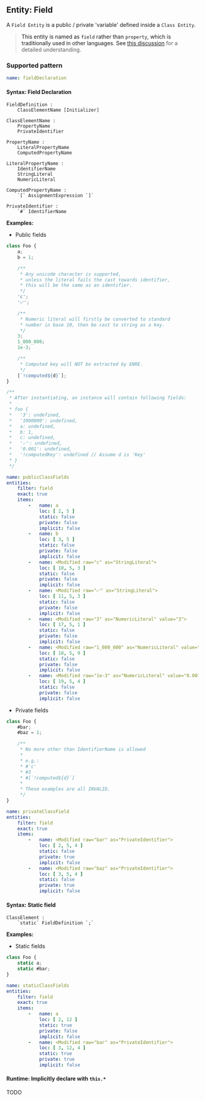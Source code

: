 ## Entity: Field

A `Field Entity` is a public / private 'variable' defined inside
a `Class Entity`.

> <a name="und_property" />This entity is named as `field` rather
> than `property`, which is traditionally used in other languages.
> See [this discussion](https://stackoverflow.com/a/54851218)
> for a detailed understanding.

### Supported pattern

```yaml
name: fieldDeclaration
```

#### Syntax: Field Declaration

```text
FieldDefinition :
    ClassElementName [Initializer]

ClassElementName :
    PropertyName
    PrivateIdentifier

PropertyName :
    LiteralPropertyName
    ComputedPropertyName

LiteralPropertyName :
    IdentifierName
    StringLiteral
    NumericLiteral

ComputedPropertyName :
    `[` AssignmentExpression `]`
    
PrivateIdentifier :
    `#` IdentifierName
```

**Examples:**

* Public fields<a name="und_class_field" />

```js
class Foo {
    a;
    b = 1;

    /**
     * Any unicode character is supported,
     * unless the literal fails the cast towards identifier,
     * this will be the same as an identifier.
     */
    'c';
    '✅';

    /**
     * Numeric literal will firstly be converted to standard
     * number in base 10, then be cast to string as a key.
     */
    3;
    1_000_000;
    1e-3;

    /**
     * Computed key will NOT be extracted by ENRE.
     */
    [`!computed${d}`];
}

/**
 * After instantiating, an instance will contain following fields:
 *
 * foo {
 *   '3': undefined,
 *   '1000000': undefined,
 *   a: undefined,
 *   b: 1,
 *   c: undefined,
 *   '✅': undefined,
 *   '0.001': undefined,
 *   '!computedKey': undefined // Assume d is 'Key'
 * }
 */
```

```yaml
name: publicClassFields
entities:
    filter: field
    exact: true
    items:
        -   name: a
            loc: [ 2, 5 ]
            static: false
            private: false
            implicit: false
        -   name: b
            loc: [ 3, 5 ]
            static: false
            private: false
            implicit: false
        -   name: <Modified raw="c" as="StringLiteral">
            loc: [ 10, 5, 3 ]
            static: false
            private: false
            implicit: false
        -   name: <Modified raw="✅" as="StringLiteral">
            loc: [ 11, 5, 3 ]
            static: false
            private: false
            implicit: false
        -   name: <Modified raw="3" as="NumericLiteral" value="3">
            loc: [ 17, 5, 1 ]
            static: false
            private: false
            implicit: false
        -   name: <Modified raw="1_000_000" as="NumericLiteral" value="1000000">
            loc: [ 18, 5, 9 ]
            static: false
            private: false
            implicit: false
        -   name: <Modified raw="1e-3" as="NumericLiteral" value="0.001">
            loc: [ 19, 5, 4 ]
            static: false
            private: false
            implicit: false
```

* Private fields<a name="und_private_field" />

```js
class Foo {
    #bar;
    #baz = 1;

    /**
     * No more other than IdentifierName is allowed
     *
     * e.g.:
     * #'c'
     * #3
     * #[`!computed${d}`]
     *
     * These examples are all INVALID.
     */
}
```

```yaml
name: privateClassField
entities:
    filter: field
    exact: true
    items:
        -   name: <Modified raw="bar" as="PrivateIdentifier">
            loc: [ 2, 5, 4 ]
            static: false
            private: true
            implicit: false
        -   name: <Modified raw="baz" as="PrivateIdentifier">
            loc: [ 3, 5, 4 ]
            static: false
            private: true
            implicit: false
```

#### Syntax: Static field

```text
ClassElement :
    `static` FieldDefinition `;`
```

**Examples:**

* Static fields

```js
class Foo {
    static a;
    static #bar;
}
```

```yaml
name: staticClassFields
entities:
    filter: field
    exact: true
    items:
        -   name: a
            loc: [ 2, 12 ]
            static: true
            private: false
            implicit: false
        -   name: <Modified raw="bar" as="PrivateIdentifier">
            loc: [ 3, 12, 4 ]
            static: true
            private: true
            implicit: false
```

#### Runtime: Implicitly declare with `this.*`

TODO
